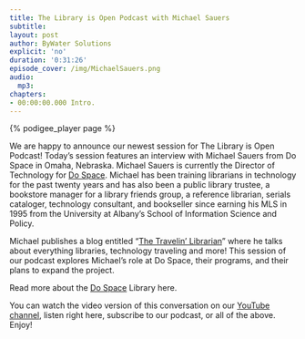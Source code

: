 ```yaml
---
title: The Library is Open Podcast with Michael Sauers
subtitle:
layout: post
author: ByWater Solutions
explicit: 'no'
duration: '0:31:26'
episode_cover: /img/MichaelSauers.png
audio:
  mp3: 
chapters:
- 00:00:00.000 Intro.
---
```


{% podigee_player page %}

We are happy to announce our newest session for The Library is Open Podcast! Today’s session features an interview with Michael Sauers from Do Space in Omaha, Nebraska. Michael Sauers is currently the Director of Technology for [Do Space](http://dospace.org/). Michael has been training librarians in technology for the past twenty years and has also been a public library trustee, a bookstore manager for a library friends group, a reference librarian, serials cataloger, technology consultant, and bookseller since earning his MLS in 1995 from the University at Albany’s School of Information Science and Policy.

Michael publishes a blog entitled “[The Travelin’ Librarian](https://travelinlibrarian.info/)” where he talks about everything libraries,  technology traveling and more! This session of our podcast explores Michael’s role at Do Space, their programs, and their plans to expand the project.

Read more about the [Do Space](http://www.dospace.org/about/) Library here.

You can watch the video version of this conversation on our [YouTube channel](https://www.youtube.com/playlist?list=PLV_OXyJ1D3Bi8zmgDWnaDz2d35FkC6j-v), listen right here, subscribe to our podcast, or all of the above. Enjoy!
